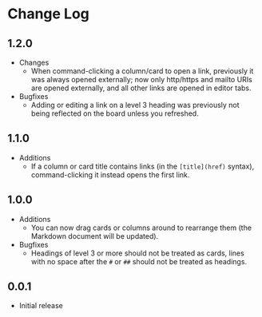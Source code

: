 # Change Log

## 1.2.0

- Changes
  - When command-clicking a column/card to open a link, previously it was always opened externally; now only http/https and mailto URIs are opened externally, and all other links are opened in editor tabs.
- Bugfixes
  - Adding or editing a link on a level 3 heading was previously not being reflected on the board unless you refreshed.

## 1.1.0

- Additions
  - If a column or card title contains links (in the `[title](href)` syntax), command-clicking it instead opens the first link.

## 1.0.0

- Additions
  - You can now drag cards or columns around to rearrange them (the Markdown document will be updated).
- Bugfixes
  -  Headings of level 3 or more should not be treated as cards, lines with no space after the `#` or `##` should not be treated as headings.

## 0.0.1

- Initial release